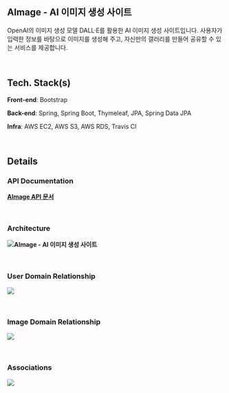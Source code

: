 ## AImage - AI 이미지 생성 사이트
OpenAI의 이미지 생성 모델 DALL·E를 활용한 AI 이미지 생성 사이트입니다. 사용자가 입력한 정보를 바탕으로 이미지를 생성해 주고, 자신만의 갤러리를 만들어 공유할 수 있는 서비스를 제공합니다.

<br>

## Tech. Stack(s)
**Front-end**: Bootstrap

**Back-end**: Spring, Spring Boot, Thymeleaf, JPA, Spring Data JPA

**Infra**: AWS EC2, AWS S3, AWS RDS, Travis CI

<br>

## Details

### API Documentation
<b>[AImage API 문서](https://davidy87.notion.site/AImage-API-Documentation-7b8d8ac8a82b40be801d641858c4556a?pvs=4)

<br>

### Architecture
![AImage - AI 이미지 생성 사이트](https://file.notion.so/f/f/bee4ea21-631f-42d3-8a43-a1be6c18e590/d041bf79-6416-4ee9-9198-3e25987a3333/Aimage_Workflow.png?id=eaa7aa15-2bfd-489e-bc6d-ca859a7e8806&table=block&spaceId=bee4ea21-631f-42d3-8a43-a1be6c18e590&expirationTimestamp=1699279200000&signature=AT6PXkXhSdrv91YtSirWEDYR9QP-n8Oal8vRViKagEs&downloadName=Aimage+Workflow.png)

<br>

### User Domain Relationship
![](https://documents.lucid.app/documents/2df32f3f-43a9-4d1c-a8f5-02f1adda24b2/pages/0_0?a=4028&x=1938&y=-286&w=1779&h=775&store=1&accept=image%2F*&auth=LCA%20fd0a7a7e5002d3a600c808ce0a046c0438639b2a2068e0ea2034adf2377675e8-ts%3D1698826422)

<br>

### Image Domain Relationship
![](https://documents.lucid.app/documents/2df32f3f-43a9-4d1c-a8f5-02f1adda24b2/pages/0_0?a=4028&x=109&y=-318&w=1731&h=786&store=1&accept=image%2F*&auth=LCA%203a9c2def897d8a45a5ae593f52806262e637035eec271ec17c04874fd87c9590-ts%3D1698826422)

<br>

### Associations
![](https://documents.lucid.app/documents/68dce068-b9e4-48c8-aed3-7c88454b2df4/pages/0_0?a=4852&x=3535&y=-4167&w=990&h=867&store=1&accept=image%2F*&auth=LCA%205c091582e00edb1ae8749fc05edc5db30ace93d5ffc9547c403799dca442875c-ts%3D1698827090)